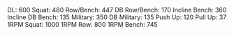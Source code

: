 DL: 600
 Squat: 480
 Row/Bench: 447
 DB Row/Bench: 170
 Incline Bench: 360
 Incline DB Bench: 135
 Military: 350
 DB Military: 135
 Push Up: 120
 Pull Up: 37
 1RPM Squat: 1000
 1RPM Row: 800
 1RPM Bench: 745
